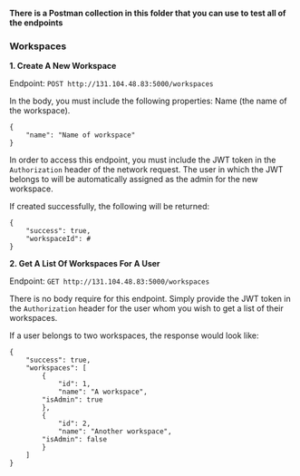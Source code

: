 **There is a Postman collection in this folder that you can use to test all of the endpoints**

### Workspaces

**1. Create A New Workspace**

Endpoint: `POST http://131.104.48.83:5000/workspaces`

In the body, you must include the following properties: Name (the name of the workspace).

```
{
	"name": "Name of workspace"
}
```

In order to access this endpoint, you must include the JWT token in the `Authorization` header of the network request. The user in which the JWT belongs to will be automatically assigned as the admin for the new workspace.

If created successfully, the following will be returned:

```
{
	"success": true,
	"workspaceId": #
}
```

**2. Get A List Of Workspaces For A User**

Endpoint: `GET http://131.104.48.83:5000/workspaces`

There is no body require for this endpoint. Simply provide the JWT token in the `Authorization` header for the user whom you wish to get a list of their workspaces.

If a user belongs to two workspaces, the response would look like:

```
{
    "success": true,
    "workspaces": [
        {
            "id": 1,
            "name": "A workspace",
	    "isAdmin": true
        },
        {
            "id": 2,
            "name": "Another workspace",
	    "isAdmin": false
        }
    ]
}
```